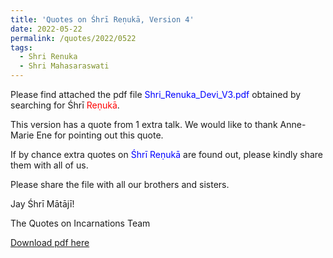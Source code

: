 ```yaml
---
title: 'Quotes on Śhrī Reṇukā, Version 4'
date: 2022-05-22
permalink: /quotes/2022/0522
tags:
  - Shri Renuka
  - Shri Mahasaraswati
---
```


Please find attached the pdf file <font color="blue">Shri_Renuka_Devi_V3.pdf</font> obtained by searching for Śhrī <font color="red">Reṇukā</font>. 

This version has a quote from 1 extra talk. We would like to thank Anne-Marie Ene for pointing out this quote.

If by chance extra quotes on <font color="blue">Śhrī Reṇukā</font> are found out, please kindly share them with all of us.  

Please share the file with all our brothers and sisters.  

Jay Śhrī Mātājī!  

The Quotes on Incarnations Team  

[Download pdf here](http://seven-teams.github.io/files/Shri_Renuka_Devi_V4.pdf)